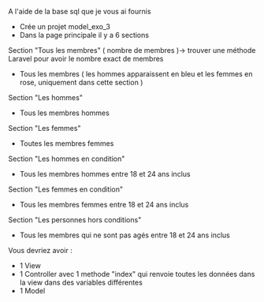 A l'aide de la base sql que je vous ai fournis
- Crée un projet model_exo_3
- Dans la page principale il y a 6 sections

Section "Tous les membres" ( nombre de membres )-> trouver une méthode Laravel pour avoir le nombre exact de membres
- Tous les membres ( les hommes apparaissent en bleu et les femmes en rose, uniquement dans cette section )

Section "Les hommes"
- Tous les membres hommes

Section "Les femmes"
- Toutes les membres femmes

Section "Les hommes en condition"
- Tous les membres hommes entre 18 et 24 ans inclus

Section "Les femmes en condition"
- Tous les membres femmes entre 18 et 24 ans inclus

Section "Les personnes hors conditions"
- Tous les membres qui ne sont pas agés entre 18 et 24 ans inclus

Vous devriez avoir :
- 1 View
- 1 Controller avec 1 methode "index" qui renvoie toutes les données dans la view dans des variables différentes
- 1 Model
